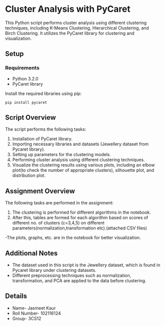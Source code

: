 # Cluster Analysis with PyCaret
This Python script performs cluster analysis using different clustering techniques, including K-Means Clustering, Hierarchical Clustering, and Birch Clustering. It utilizes the PyCaret library for clustering and visualization.

## Setup
### Requirements
* Python 3.2.0<br/>
* PyCaret library

Install the required libraries using pip:
```
pip install pycaret
```

## Script Overview
The script performs the following tasks:

1. Installation of PyCaret library.
2. Importing necessary libraries and datasets (Jewellery dataset from Pycaret library).
3. Setting up parameters for the clustering models.
4. Performing cluster analysis using different clustering techniques.
5. Visualize the clustering results using various plots, including an elbow plot(to check the number of appropriate clusters), silhouette plot, and distribution plot.

## Assignment Overview
The following tasks are performed in the assignment:

1. The clustering is performed for different algorithms in the notebook.
2. After this, tables are formed for each algorithm based on scores of different no. of clusters (c=3,4,5) on different parameters(normalization,transformation etc).(attached CSV files)

-The plots, graphs, etc. are in the notebook for better visualization.

## Additional Notes

* The dataset used in this script is the Jewellery dataset, which is found in Pycaret library under clustering datasets.
* Different preprocessing techniques such as normalization, transformation, and PCA are applied to the data before clustering.

## Details
* Name- Jasmeet Kaur
* Roll Number- 102116124
* Group- 3CS12
